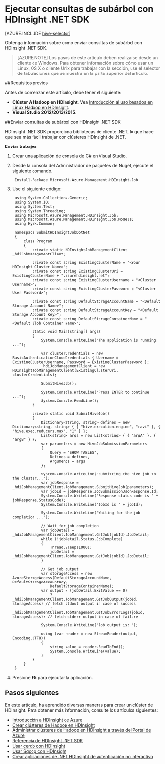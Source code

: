 <properties
    pageTitle="Ejecutar consultas de subárbol con HDInsight .NET SDK | Microsoft Azure"
    description="Obtenga información sobre cómo enviar trabajos de Hadoop a HDInsight Hadoop de Azure con HDInsight .NET SDK."
    editor="cgronlun"
    manager="jhubbard"
    services="hdinsight"
    documentationCenter=""
    tags="azure-portal"
    authors="mumian"/>

<tags
    ms.service="hdinsight"
    ms.workload="big-data"
    ms.tgt_pltfrm="na"
    ms.devlang="na"
    ms.topic="article"
   ms.date="09/14/2016"
    ms.author="jgao"/>

# <a name="run-hive-queries-using-hdinsight-net-sdk"></a>Ejecutar consultas de subárbol con HDInsight .NET SDK

[AZURE.INCLUDE [hive-selector](../../includes/hdinsight-selector-use-hive.md)]


Obtenga información sobre cómo enviar consultas de subárbol con HDInsight .NET SDK.

> [AZURE.NOTE] Los pasos de este artículo deben realizarse desde un cliente de Windows. Para obtener información sobre cómo usar un Linux, OS X o cliente Unix para trabajar con la sección, use el selector de tabulaciones que se muestra en la parte superior del artículo.

##<a name="prerequisites"></a>Requisitos previos

Antes de comenzar este artículo, debe tener el siguiente:

- **Clúster A Hadoop en HDInsight**. Vea [Introducción al uso basados en Linux Hadoop en HDInsight](hdinsight-use-sqoop.md#create-cluster-and-sql-database).
- **Visual Studio 2012/2013/2015**.

##<a name="submit-hive-queries-using-hdinsight-net-sdk"></a>Enviar consultas de subárbol con HDInsight .NET SDK

HDInsight .NET SDK proporciona bibliotecas de cliente .NET, lo que hace que sea más fácil trabajar con clústeres HDInsight de .NET. 

**Enviar trabajos**

1. Crear una aplicación de consola de C# en Visual Studio.
2. Desde la consola del Administrador de paquetes de Nuget, ejecute el siguiente comando.

        Install-Package Microsoft.Azure.Management.HDInsight.Job

2. Use el siguiente código:

        using System.Collections.Generic;
        using System.IO;
        using System.Text;
        using System.Threading;
        using Microsoft.Azure.Management.HDInsight.Job;
        using Microsoft.Azure.Management.HDInsight.Job.Models;
        using Hyak.Common;

        namespace SubmitHDInsightJobDotNet
        {
            class Program
            {
                private static HDInsightJobManagementClient _hdiJobManagementClient;

                private const string ExistingClusterName = "<Your HDInsight Cluster Name>";
                private const string ExistingClusterUri = ExistingClusterName + ".azurehdinsight.net";
                private const string ExistingClusterUsername = "<Cluster Username>";
                private const string ExistingClusterPassword = "<Cluster User Password>";

                private const string DefaultStorageAccountName = "<Default Storage Account Name>";
                private const string DefaultStorageAccountKey = "<Default Storage Account Key>";
                private const string DefaultStorageContainerName = "<Default Blob Container Name>";

                static void Main(string[] args)
                {
                    System.Console.WriteLine("The application is running ...");

                    var clusterCredentials = new BasicAuthenticationCloudCredentials { Username = ExistingClusterUsername, Password = ExistingClusterPassword };
                    _hdiJobManagementClient = new HDInsightJobManagementClient(ExistingClusterUri, clusterCredentials);

                    SubmitHiveJob();

                    System.Console.WriteLine("Press ENTER to continue ...");
                    System.Console.ReadLine();
                }

                private static void SubmitHiveJob()
                {
                    Dictionary<string, string> defines = new Dictionary<string, string> { { "hive.execution.engine", "ravi" }, { "hive.exec.reducers.max", "1" } };
                    List<string> args = new List<string> { { "argA" }, { "argB" } };
                    var parameters = new HiveJobSubmissionParameters
                    {
                        Query = "SHOW TABLES",
                        Defines = defines,
                        Arguments = args
                    };

                    System.Console.WriteLine("Submitting the Hive job to the cluster...");
                    var jobResponse = _hdiJobManagementClient.JobManagement.SubmitHiveJob(parameters);
                    var jobId = jobResponse.JobSubmissionJsonResponse.Id;
                    System.Console.WriteLine("Response status code is " + jobResponse.StatusCode);
                    System.Console.WriteLine("JobId is " + jobId);

                    System.Console.WriteLine("Waiting for the job completion ...");

                    // Wait for job completion
                    var jobDetail = _hdiJobManagementClient.JobManagement.GetJob(jobId).JobDetail;
                    while (!jobDetail.Status.JobComplete)
                    {
                        Thread.Sleep(1000);
                        jobDetail = _hdiJobManagementClient.JobManagement.GetJob(jobId).JobDetail;
                    }

                    // Get job output
                    var storageAccess = new AzureStorageAccess(DefaultStorageAccountName, DefaultStorageAccountKey,
                        DefaultStorageContainerName);
                    var output = (jobDetail.ExitValue == 0)
                        ? _hdiJobManagementClient.JobManagement.GetJobOutput(jobId, storageAccess) // fetch stdout output in case of success
                        : _hdiJobManagementClient.JobManagement.GetJobErrorLogs(jobId, storageAccess); // fetch stderr output in case of failure

                    System.Console.WriteLine("Job output is: ");

                    using (var reader = new StreamReader(output, Encoding.UTF8))
                    {
                        string value = reader.ReadToEnd();
                        System.Console.WriteLine(value);
                    }
                }
            }
        }

5. Presione **F5** para ejecutar la aplicación.


## <a name="next-steps"></a>Pasos siguientes

En este artículo, ha aprendido diversas maneras para crear un clúster de HDInsight. Para obtener más información, consulte los artículos siguientes:

* [Introducción a HDInsight de Azure][hdinsight-get-started]
* [Crear clústeres de Hadoop en HDInsight][hdinsight-provision]
* [Administrar clústeres de Hadoop en HDInsight a través del Portal de Azure](hdinsight-administer-use-management-portal.md)
* [Referencia de HDInsight .NET SDK](https://msdn.microsoft.com/library/mt271028.aspx)
* [Usar cerdo con HDInsight](hdinsight-use-pig.md)
* [Usar Sqoop con HDInsight](hdinsight-use-sqoop-mac-linux.md)
* [Crear aplicaciones de .NET HDInsight de autenticación no interactivo](hdinsight-create-non-interactive-authentication-dotnet-applications.md)


[hdinsight-provision]: hdinsight-provision-clusters.md
[hdinsight-get-started]: hdinsight-hadoop-linux-tutorial-get-started.md


